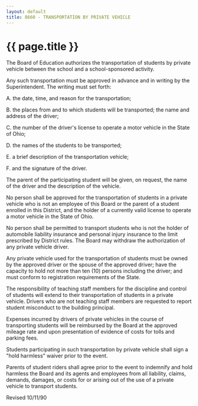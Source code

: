 ```yaml
---
layout: default
title: 8660 - TRANSPORTATION BY PRIVATE VEHICLE
---
```


{{ page.title }}
================

The Board of Education authorizes the transportation of students by
private vehicle between the school and a school-sponsored activity.

Any such transportation must be approved in advance and in writing by
the Superintendent. The writing must set forth:

A. the date, time, and reason for the transportation;

B. the places from and to which students will be transported; the name
and address of the driver;

C. the number of the driver's license to operate a motor vehicle in the
State of Ohio;

D. the names of the students to be transported;

E. a brief description of the transportation vehicle;

F. and the signature of the driver.

The parent of the participating student will be given, on request, the
name of the driver and the description of the vehicle.

No person shall be approved for the transportation of students in a
private vehicle who is not an employee of this Board or the parent of a
student enrolled in this District, and the holder of a currently valid
license to operate a motor vehicle in the State of Ohio.

No person shall be permitted to transport students who is not the holder
of automobile liability insurance and personal injury insurance to the
limit prescribed by District rules. The Board may withdraw the
authorization of any private vehicle driver.

Any private vehicle used for the transportation of students must be
owned by the approved driver or the spouse of the approved driver; have
the capacity to hold not more than ten (10) persons including the
driver; and must conform to registration requirements of the State.

The responsibility of teaching staff members for the discipline and
control of students will extend to their transportation of students in a
private vehicle. Drivers who are not teaching staff members are
requested to report student misconduct to the building principal.

Expenses incurred by drivers of private vehicles in the course of
transporting students will be reimbursed by the Board at the approved
mileage rate and upon presentation of evidence of costs for tolls and
parking fees.

Students participating in such transportation by private vehicle shall
sign a "hold harmless" waiver prior to the event.

Parents of student riders shall agree prior to the event to indemnify
and hold harmless the Board and its agents and employees from all
liability, claims, demands, damages, or costs for or arising out of the
use of a private vehicle to transport students.

Revised 10/11/90
